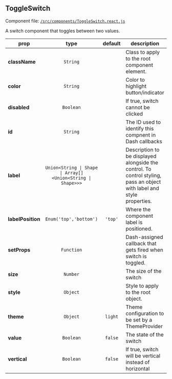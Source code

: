 
## ToggleSwitch

Component file: [`/src/components/ToggleSwitch.react.js`](/src/components/ToggleSwitch.react.js)

A switch component that toggles between
two values.

prop | type | default | description
---- | :----: | :-------: | -----------
**className** | `String` |  | Class to apply to the root component element.
**color** | `String` |  | Color to highlight button/indicator
**disabled** | `Boolean` |  | If true, switch cannot be clicked
**id** | `String` |  | The ID used to identify this compnent in Dash callbacks
**label** | `Union<String \| Shape \| Array[]<Union<String \| Shape>>>` |  | Description to be displayed alongside the control. To control styling, pass an object with label and style properties.
**labelPosition** | `Enum('top','bottom')` | `'top'` | Where the component label is positioned.
**setProps** | `Function` |  | Dash-assigned callback that gets fired when switch is toggled.
**size** | `Number` |  | The size of the switch
**style** | `Object` |  | Style to apply to the root object.
**theme** | `Object` | `light` | Theme configuration to be set by a ThemeProvider
**value** | `Boolean` | `false` | The state of the switch
**vertical** | `Boolean` | `false` | If true, switch will be vertical instead of horizontal
